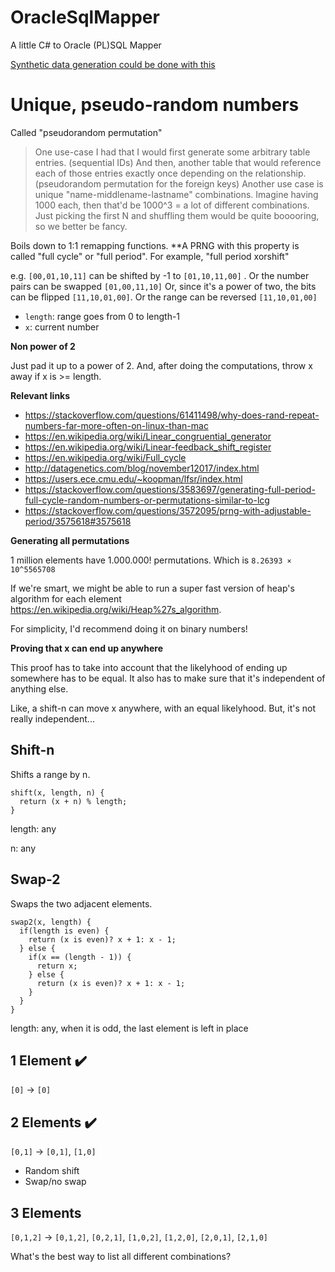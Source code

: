 # OracleSqlMapper
A little C# to Oracle (PL)SQL Mapper

[Synthetic data generation could be done with this](https://github.com/sdv-dev/SDGym)

# Unique, pseudo-random numbers

Called "pseudorandom permutation"

> One use-case I had that I would first generate some arbitrary table entries. (sequential IDs) And then, another table that would reference each of those entries exactly once depending on the relationship. (pseudorandom permutation for the foreign keys)
> Another use case is unique "name-middlename-lastname" combinations. Imagine having 1000 each, then that'd be 1000^3 = a lot of different combinations. Just picking the first N and shuffling them would be quite booooring, so we better be fancy.


Boils down to 1:1 remapping functions. **A PRNG with this property is called "full cycle" or "full period". For example, "full period xorshift"

e.g. `[00,01,10,11]` can be shifted by -1 to `[01,10,11,00]` . Or the number pairs can be swapped `[01,00,11,10]` Or, since it's a power of two, the bits can be flipped `[11,10,01,00]`. Or the range can be reversed `[11,10,01,00]`

- `length`: range goes from 0 to length-1
- `x`: current number



**Non power of 2**

Just pad it up to a power of 2. And, after doing the computations, throw x away if x is >= length.


**Relevant links**

- https://stackoverflow.com/questions/61411498/why-does-rand-repeat-numbers-far-more-often-on-linux-than-mac
- https://en.wikipedia.org/wiki/Linear_congruential_generator
- https://en.wikipedia.org/wiki/Linear-feedback_shift_register
- https://en.wikipedia.org/wiki/Full_cycle
- http://datagenetics.com/blog/november12017/index.html
- https://users.ece.cmu.edu/~koopman/lfsr/index.html
- https://stackoverflow.com/questions/3583697/generating-full-period-full-cycle-random-numbers-or-permutations-similar-to-lcg
- https://stackoverflow.com/questions/3572095/prng-with-adjustable-period/3575618#3575618

**Generating all permutations**

1 million elements have 1.000.000! permutations. Which is `8.26393 × 10^5565708`

If we're smart, we might be able to run a super fast version of heap's algorithm for each element <https://en.wikipedia.org/wiki/Heap%27s_algorithm>. 

For simplicity, I'd recommend doing it on binary numbers!



**Proving that x can end up anywhere**

This proof has to take into account that the likelyhood of ending up somewhere has to be equal. It also has to make sure that it's independent of anything else.

Like, a shift-n can move x anywhere, with an equal likelyhood. But, it's not really independent...

## Shift-n

Shifts a range by n.

```
shift(x, length, n) {
  return (x + n) % length;
}
```

length: any

n: any

## Swap-2

Swaps the two adjacent elements.

```
swap2(x, length) {
  if(length is even) {
    return (x is even)? x + 1: x - 1;
  } else {
  	if(x == (length - 1)) {
  	  return x;
  	} else {
  	  return (x is even)? x + 1: x - 1;
  	}
  }
}
```

length: any, when it is odd, the last element is left in place



## 1 Element :heavy_check_mark:

`[0]` &rarr; `[0]`

## 2 Elements :heavy_check_mark:

`[0,1]` &rarr; `[0,1]`, `[1,0]`

- Random shift
- Swap/no swap

## 3 Elements

`[0,1,2]` &rarr; `[0,1,2]`, `[0,2,1]`, `[1,0,2]`, `[1,2,0]`, `[2,0,1]`, `[2,1,0]`



What's the best way to list all different combinations?
